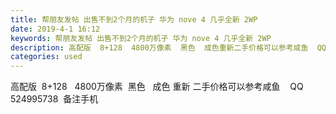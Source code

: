 ```yaml
---
title: 帮朋友发帖 出售不到2个月的机子 华为 nove 4 几乎全新 2WP
date: 2019-4-1 16:12
keywords: 帮朋友发帖 出售不到2个月的机子 华为 nove 4 几乎全新 2WP
description: 高配版  8+128  4800万像素  黑色  成色重新二手价格可以参考咸鱼  QQ524995738  备注手机
categories: used
---
```

<td class="t_f" id="postmessage_3366442">

高配版  8+128   4800万像素  黑色   成色 重新 二手价格可以参考咸鱼    QQ 524995738  备注手机 <br/>
</td>

